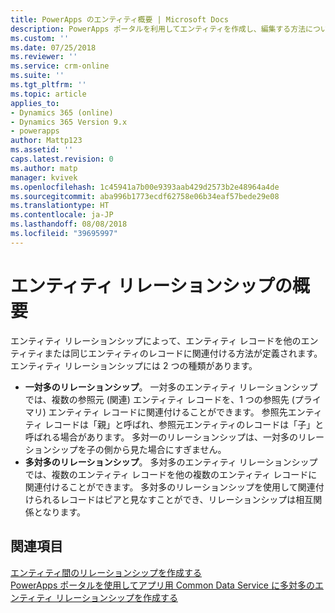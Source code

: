 ```yaml
---
title: PowerApps のエンティティ概要 | Microsoft Docs
description: PowerApps ポータルを利用してエンティティを作成し、編集する方法について説明します
ms.custom: ''
ms.date: 07/25/2018
ms.reviewer: ''
ms.service: crm-online
ms.suite: ''
ms.tgt_pltfrm: ''
ms.topic: article
applies_to:
- Dynamics 365 (online)
- Dynamics 365 Version 9.x
- powerapps
author: Mattp123
ms.assetid: ''
caps.latest.revision: 0
ms.author: matp
manager: kvivek
ms.openlocfilehash: 1c45941a7b00e9393aab429d2573b2e48964a4de
ms.sourcegitcommit: aba996b1773ecdf62758e06b34eaf57bede29e08
ms.translationtype: HT
ms.contentlocale: ja-JP
ms.lasthandoff: 08/08/2018
ms.locfileid: "39695997"
---
```

# <a name="entity-relationships-overview"></a>エンティティ リレーションシップの概要

エンティティ リレーションシップによって、エンティティ レコードを他のエンティティまたは同じエンティティのレコードに関連付ける方法が定義されます。 エンティティ リレーションシップには 2 つの種類があります。
- **一対多のリレーションシップ**。 一対多のエンティティ リレーションシップでは、複数の参照元 (関連) エンティティ レコードを、1 つの参照先 (プライマリ) エンティティ レコードに関連付けることができます。 参照先エンティティ レコードは「親」と呼ばれ、参照元エンティティのレコードは「子」と呼ばれる場合があります。  多対一のリレーションシップは、一対多のリレーションシップを子の側から見た場合にすぎません。
- **多対多のリレーションシップ**。 多対多のエンティティ リレーションシップでは、複数のエンティティ レコードを他の複数のエンティティ レコードに関連付けることができます。 多対多のリレーションシップを使用して関連付けられるレコードはピアと見なすことができ、リレーションシップは相互関係となります。 

## <a name="see-also"></a>関連項目
[エンティティ間のリレーションシップを作成する](data-platform-entity-lookup.md) <br/>
[PowerApps ポータルを使用してアプリ用 Common Data Service に多対多のエンティティ リレーションシップを作成する](create-edit-nn-relationships-portal.md)